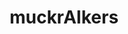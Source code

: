 ---
url: /muckraikers/
title: 'muckrAIkers'
date: 
type: landing

design:
  # Section spacing
  spacing: 0

sections:
  - block: html-block
    content: 
      text: '<div class="max-w-prose mx-auto flex justify-center mt-10 mb-10"><article class="prose prose-slate lg:prose-xl dark:prose-invert"><h1 class="lg:text-6xl">
             muckrAIkers
             </h1></article></div>'
    design:
      spacing:
        padding: [0, 0, 0, 0]
        margin: [0, 0, 0, 0]
      css_class: "dark"
      background:
        color: "#1B4066"
  - block: brand-links
    content: 
      items:
        - name: Transistor
          icon: custom/transistor
          url: https://muckraikers.transistor.fm
          label: Transistor
        - name: YouTube
          icon: brands/youtube
          url: https://www.youtube.com/playlist?list=PL4wh4RzMmaBdobkudhgPnFpVfZzhM6bWa
        # - name: Email
        #   icon: at-symbol
        #   url: 'mailto:intoaisafety@gmail.com'
        #   label: Contact
    design:
      spacing:
        padding: ["1em", 0, "1em", 0]
        margin: ["1em", 0, "1em", 0]
  - block: text-center-markdown
    content: 
      text: Join us as we dig a tiny bit deeper into the hype surrounding "AI" press releases, research papers, and more. Each episode, we'll highlight ongoing research and investigations, providing some much needed contextualization, constructive critique, and even a smidge of occasional good will teasing to the conversation, trying to find the meaning under all of this muck.
    design:
      spacing:
        padding: [0, 0, 0, 0]
        margin: [0, 0, 0, 0]
  # - block: html-block
  #   content: 
  #     text: '<div class="container mx-auto max-w-screen-lg px-8 xl:px-5 pb-5 lg:pb-8"><div class="mt-4 flex justify-center"><a class="relative inline-flex items-center gap-1 rounded-md border border-gray-300 bg-white px-3 py-2 text-sm font-medium text-gray-500 hover:bg-gray-50 focus:z-20 dark:border-gray-500 dark:bg-gray-800 dark:text-gray-300" href="/intoaisafety/about/"><span>Read more</span><span aria-hidden="true">→</span></a></div></div><div class="container mx-auto w-1/2"><hr style="color:white;"></div>'
  #   design:
  #     spacing:
  #       padding: [0, 0, 0, 0]
  #       margin: [0, 0, 0, 0]

  # - block: featured-episodes
  #   content:
  #     archive:
  #       enable: false
  #     title: Featured Episodes
  #     # subtitle: ''
  #     # text: 
  #     count: 2
  #     filters:
  #       folders:
  #         - posts
  #       author: muckraikers
  #       # category: ""
  #       # tag: ""
  #       # publication_type: ""
  #       featured_only: true
  #       # exclude_featured: false
  #       # exclude_future: false
  #       # exclude_past: false
  #     sort_by: 'Date'
  #     sort_ascending: false
  #   design:
  #     view: article-grid
  #     spacing:
  #       padding: [0, 0, 0, 0]
  #       margin: [0, 0, 0, 0]

  - block: transistor-block
    content:
      archive: 
        enable: true
        text: More episodes
      url: https://share.transistor.fm/e/muckraikers/playlist
    design:
      color: "#1B4066"
      spacing:
        padding: ["1em", 0, 0, 0]
        margin: [0, 0, 0, 0]

  - block: html-block
    content: 
      text: '<div class="container mx-auto max-w-screen-lg px-8 xl:px-5" style="padding-top:1rem;padding-bottom:.75rem;"><div class="mt-4 flex justify-center"><a class="relative inline-flex items-center gap-1 rounded-md border border-gray-300 bg-white px-3 py-2 text-sm font-medium text-gray-500 hover:bg-gray-50 focus:z-20 dark:border-gray-500 dark:bg-gray-800 dark:text-gray-300" href="/muckraikers/episodes/"><span>Episode pages</span></a></div></div>'
    design:
      spacing:
        padding: [0, 0, 0, 0]
        margin: [0, 0, 0, 0]
  # - block: to-archive-button
  #   content:
  #     label: More episodes
  #     filters:
  #       folders:
  #         - posts
  #       author: muckraikers
  #       # category: ""
  #       # tag: ""
  #       # publication_type: ""
  #       # featured_only: true
  #       # exclude_featured: false
  #       # exclude_future: false
  #       # exclude_past: false
  #     sort_by: 'Date'
  #     sort_ascending: false
  #   design:
  #     spacing:
  #       padding: [0, 0, 0, 0]
  #       margin: [0, 0, 0, 0]

  - block: subscribe
    content: 
      title: Listen Anywhere
      rss: https://feeds.transistor.fm/muckraikers
      rss_span: 3
      items:
        - name: Apple Podcasts
          icon: custom/color-logos-24/apple-podcasts
          url: https://podcasts.apple.com/us/podcast/muckraikers/id1770230941
        - name: Spotify
          icon: custom/color-logos-24/spotify
          url: https://open.spotify.com/show/7q69qn0UDjLfzmYWtbbWXb
        - name: Pocket Casts
          icon: custom/color-logos-24/pocket-casts
          url: https://pca.st/2dlev1ig
        - name: Overcast
          icon: custom/color-logos-24/overcast
          url: https://overcast.fm/itunes1770230941
        - name: Castro
          icon: custom/color-logos-24/castro
          url: https://castro.fm/itunes/1770230941
        - name: YouTube
          icon: custom/color-logos-24/youtube
          url: https://www.youtube.com/playlist?list=PL4wh4RzMmaBdobkudhgPnFpVfZzhM6bWa
        - name: Goodpods
          icon: custom/color-logos-24/goodpods
          url: https://www.goodpods.com/podcasts-aid/1770230941
        - name: Amazon Music
          icon: custom/color-logos-24/amazon-music
          url: https://music.amazon.com/podcasts/205bf9d6-c7aa-4887-a5cd-371d6e6bfc05
        - name: Castbox
          icon: custom/color-logos-24/castbox
          url: https://castbox.fm/vic/1770230941
        - name: iHeartRadio
          icon: custom/color-logos-24/iheartradio
          url: https://iheart.com/podcast/219637112/
        - name: Player FM
          icon: custom/color-logos-24/playerfm
          url: https://player.fm/series/series-3602894
        - name: Deezer
          icon: custom/color-logos-24/deezer
          url: https://www.deezer.com/show/1001259541
        - name: Podcast Addict
          icon: custom/color-logos-24/podcast-addict
          url: https://podcastaddict.com/podcast/muckraikers/5360668
    design:
      spacing:
        padding: [0, 0, 0, 0]
        margin: [0, 0, 0, 0]
---